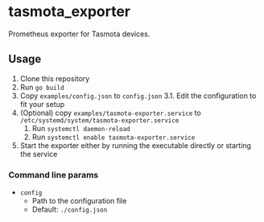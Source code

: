 # tasmota_exporter

Prometheus exporter for Tasmota devices.

## Usage

1. Clone this repository
2. Run `go build`
3. Copy `examples/config.json` to `config.json`
   3.1. Edit the configuration to fit your setup
4. (Optional) copy `examples/tasmota-exporter.service` to `/etc/systemd/system/tasmota-exporter.service`
   1. Run `systemctl daemon-reload`
   2. Run `systemctl enable tasmota-exporter.service`
5. Start the exporter either by running the executable directly or starting the service

### Command line params

- `config`
    - Path to the configuration file
    - Default: `./config.json`

